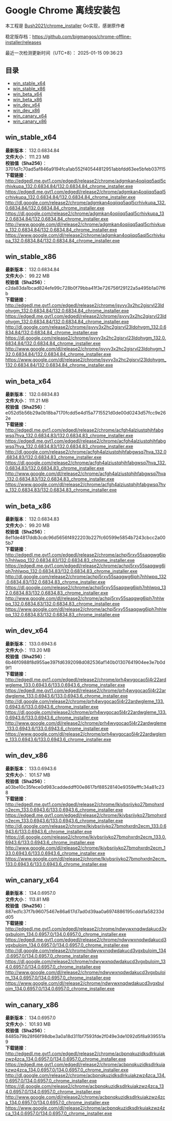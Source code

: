 # Google Chrome 离线安装包
本工程是 [Bush2021/chrome_installer](https://github.com/Bush2021/chrome_installer) Go实现，感谢原作者

稳定版存档：<https://github.com/bigmangos/chrome-offline-installer/releases>

最近一次检测更新时间（UTC+8）：
2025-01-15 09:36:23

## 目录
* [win_stable_x64](https://github.com/bigmangos/chrome-offline-installer?tab=readme-ov-file#win_stable_x64)
* [win_stable_x86](https://github.com/bigmangos/chrome-offline-installer?tab=readme-ov-file#win_stable_x86)
* [win_beta_x64](https://github.com/bigmangos/chrome-offline-installer?tab=readme-ov-file#win_beta_x64)
* [win_beta_x86](https://github.com/bigmangos/chrome-offline-installer?tab=readme-ov-file#win_beta_x86)
* [win_dev_x64](https://github.com/bigmangos/chrome-offline-installer?tab=readme-ov-file#win_dev_x64)
* [win_dev_x86](https://github.com/bigmangos/chrome-offline-installer?tab=readme-ov-file#win_dev_x86)
* [win_canary_x64](https://github.com/bigmangos/chrome-offline-installer?tab=readme-ov-file#win_canary_x64)
* [win_canary_x86](https://github.com/bigmangos/chrome-offline-installer?tab=readme-ov-file#win_canary_x86)

## win_stable_x64
**最新版本**： 132.0.6834.84  
**文件大小**： 111.23 MB  
**校验值（Sha256）**： 3701d7c70ad5af846a9194fca1ab552f40544812951abbfdd63ee5bfeb037f15  
**下载链接**：
http://edgedl.me.gvt1.com/edgedl/release2/chrome/adgmkan4oqiiqq5aql5crhivkupa_132.0.6834.84/132.0.6834.84_chrome_installer.exe
https://edgedl.me.gvt1.com/edgedl/release2/chrome/adgmkan4oqiiqq5aql5crhivkupa_132.0.6834.84/132.0.6834.84_chrome_installer.exe
http://dl.google.com/release2/chrome/adgmkan4oqiiqq5aql5crhivkupa_132.0.6834.84/132.0.6834.84_chrome_installer.exe
https://dl.google.com/release2/chrome/adgmkan4oqiiqq5aql5crhivkupa_132.0.6834.84/132.0.6834.84_chrome_installer.exe
http://www.google.com/dl/release2/chrome/adgmkan4oqiiqq5aql5crhivkupa_132.0.6834.84/132.0.6834.84_chrome_installer.exe
https://www.google.com/dl/release2/chrome/adgmkan4oqiiqq5aql5crhivkupa_132.0.6834.84/132.0.6834.84_chrome_installer.exe
## win_stable_x86
**最新版本**： 132.0.6834.84  
**文件大小**： 99.22 MB  
**校验值（Sha256）**： c2da83da1bcad824efe99c728b0f79bba41f3e726756f29122a5a495b1a07f6b  
**下载链接**：
http://edgedl.me.gvt1.com/edgedl/release2/chrome/jsyvy3x2hc2gisrvl23ldohvgm_132.0.6834.84/132.0.6834.84_chrome_installer.exe
https://edgedl.me.gvt1.com/edgedl/release2/chrome/jsyvy3x2hc2gisrvl23ldohvgm_132.0.6834.84/132.0.6834.84_chrome_installer.exe
http://dl.google.com/release2/chrome/jsyvy3x2hc2gisrvl23ldohvgm_132.0.6834.84/132.0.6834.84_chrome_installer.exe
https://dl.google.com/release2/chrome/jsyvy3x2hc2gisrvl23ldohvgm_132.0.6834.84/132.0.6834.84_chrome_installer.exe
http://www.google.com/dl/release2/chrome/jsyvy3x2hc2gisrvl23ldohvgm_132.0.6834.84/132.0.6834.84_chrome_installer.exe
https://www.google.com/dl/release2/chrome/jsyvy3x2hc2gisrvl23ldohvgm_132.0.6834.84/132.0.6834.84_chrome_installer.exe
## win_beta_x64
**最新版本**： 132.0.6834.83  
**文件大小**： 111.21 MB  
**校验值（Sha256）**： e052d5b56b29a0b18ba7170fcdd5e4d15a7715521d0de00d0243d57fcc9e262e  
**下载链接**：
http://edgedl.me.gvt1.com/edgedl/release2/chrome/acfgh4alziustqhjhfabgwsq7hva_132.0.6834.83/132.0.6834.83_chrome_installer.exe
https://edgedl.me.gvt1.com/edgedl/release2/chrome/acfgh4alziustqhjhfabgwsq7hva_132.0.6834.83/132.0.6834.83_chrome_installer.exe
http://dl.google.com/release2/chrome/acfgh4alziustqhjhfabgwsq7hva_132.0.6834.83/132.0.6834.83_chrome_installer.exe
https://dl.google.com/release2/chrome/acfgh4alziustqhjhfabgwsq7hva_132.0.6834.83/132.0.6834.83_chrome_installer.exe
http://www.google.com/dl/release2/chrome/acfgh4alziustqhjhfabgwsq7hva_132.0.6834.83/132.0.6834.83_chrome_installer.exe
https://www.google.com/dl/release2/chrome/acfgh4alziustqhjhfabgwsq7hva_132.0.6834.83/132.0.6834.83_chrome_installer.exe
## win_beta_x86
**最新版本**： 132.0.6834.83  
**文件大小**： 99.20 MB  
**校验值（Sha256）**： 8e11de4817ddb3cdc96d5656f4922203b227fc60599e5854b7243cbcc2a005b7  
**下载链接**：
http://edgedl.me.gvt1.com/edgedl/release2/chrome/achpj5rxy55saqgwg6iph7nhlwpq_132.0.6834.83/132.0.6834.83_chrome_installer.exe
https://edgedl.me.gvt1.com/edgedl/release2/chrome/achpj5rxy55saqgwg6iph7nhlwpq_132.0.6834.83/132.0.6834.83_chrome_installer.exe
http://dl.google.com/release2/chrome/achpj5rxy55saqgwg6iph7nhlwpq_132.0.6834.83/132.0.6834.83_chrome_installer.exe
https://dl.google.com/release2/chrome/achpj5rxy55saqgwg6iph7nhlwpq_132.0.6834.83/132.0.6834.83_chrome_installer.exe
http://www.google.com/dl/release2/chrome/achpj5rxy55saqgwg6iph7nhlwpq_132.0.6834.83/132.0.6834.83_chrome_installer.exe
https://www.google.com/dl/release2/chrome/achpj5rxy55saqgwg6iph7nhlwpq_132.0.6834.83/132.0.6834.83_chrome_installer.exe
## win_dev_x64
**最新版本**： 133.0.6943.6  
**文件大小**： 113.20 MB  
**校验值（Sha256）**： 6b46f0988f8d955ae397fd6392098d082536af140b01307641904ee3e7b0d9f1  
**下载链接**：
http://edgedl.me.gvt1.com/edgedl/release2/chrome/prh4wvgocao5l4r22ardwgleme_133.0.6943.6/133.0.6943.6_chrome_installer.exe
https://edgedl.me.gvt1.com/edgedl/release2/chrome/prh4wvgocao5l4r22ardwgleme_133.0.6943.6/133.0.6943.6_chrome_installer.exe
http://dl.google.com/release2/chrome/prh4wvgocao5l4r22ardwgleme_133.0.6943.6/133.0.6943.6_chrome_installer.exe
https://dl.google.com/release2/chrome/prh4wvgocao5l4r22ardwgleme_133.0.6943.6/133.0.6943.6_chrome_installer.exe
http://www.google.com/dl/release2/chrome/prh4wvgocao5l4r22ardwgleme_133.0.6943.6/133.0.6943.6_chrome_installer.exe
https://www.google.com/dl/release2/chrome/prh4wvgocao5l4r22ardwgleme_133.0.6943.6/133.0.6943.6_chrome_installer.exe
## win_dev_x86
**最新版本**： 133.0.6943.6  
**文件大小**： 101.57 MB  
**校验值（Sha256）**： a03be10c35fece0d983caddeddff00e8617bf88528140e9359efffc34a81c238  
**下载链接**：
http://edgedl.me.gvt1.com/edgedl/release2/chrome/lkiybsriiyko27bmohxrdn2ecm_133.0.6943.6/133.0.6943.6_chrome_installer.exe
https://edgedl.me.gvt1.com/edgedl/release2/chrome/lkiybsriiyko27bmohxrdn2ecm_133.0.6943.6/133.0.6943.6_chrome_installer.exe
http://dl.google.com/release2/chrome/lkiybsriiyko27bmohxrdn2ecm_133.0.6943.6/133.0.6943.6_chrome_installer.exe
https://dl.google.com/release2/chrome/lkiybsriiyko27bmohxrdn2ecm_133.0.6943.6/133.0.6943.6_chrome_installer.exe
http://www.google.com/dl/release2/chrome/lkiybsriiyko27bmohxrdn2ecm_133.0.6943.6/133.0.6943.6_chrome_installer.exe
https://www.google.com/dl/release2/chrome/lkiybsriiyko27bmohxrdn2ecm_133.0.6943.6/133.0.6943.6_chrome_installer.exe
## win_canary_x64
**最新版本**： 134.0.6957.0  
**文件大小**： 113.81 MB  
**校验值（Sha256）**： 887ed1c37f7b96075467e86a617d7ad0d39aa0a6974886195cddd1a58233dd05  
**下载链接**：
http://edgedl.me.gvt1.com/edgedl/release2/chrome/ndwywxnqdwdakucd3vgxbuloim_134.0.6957.0/134.0.6957.0_chrome_installer.exe
https://edgedl.me.gvt1.com/edgedl/release2/chrome/ndwywxnqdwdakucd3vgxbuloim_134.0.6957.0/134.0.6957.0_chrome_installer.exe
http://dl.google.com/release2/chrome/ndwywxnqdwdakucd3vgxbuloim_134.0.6957.0/134.0.6957.0_chrome_installer.exe
https://dl.google.com/release2/chrome/ndwywxnqdwdakucd3vgxbuloim_134.0.6957.0/134.0.6957.0_chrome_installer.exe
http://www.google.com/dl/release2/chrome/ndwywxnqdwdakucd3vgxbuloim_134.0.6957.0/134.0.6957.0_chrome_installer.exe
https://www.google.com/dl/release2/chrome/ndwywxnqdwdakucd3vgxbuloim_134.0.6957.0/134.0.6957.0_chrome_installer.exe
## win_canary_x86
**最新版本**： 134.0.6957.0  
**文件大小**： 101.93 MB  
**校验值（Sha256）**： 8485b79b28f66f98dbe3a0a18d311bf7593fde2f049e3de1092d5f8a939551a9  
**下载链接**：
http://edgedl.me.gvt1.com/edgedl/release2/chrome/acbpnqkuzidksdlrkuiakzwz4zca_134.0.6957.0/134.0.6957.0_chrome_installer.exe
https://edgedl.me.gvt1.com/edgedl/release2/chrome/acbpnqkuzidksdlrkuiakzwz4zca_134.0.6957.0/134.0.6957.0_chrome_installer.exe
http://dl.google.com/release2/chrome/acbpnqkuzidksdlrkuiakzwz4zca_134.0.6957.0/134.0.6957.0_chrome_installer.exe
https://dl.google.com/release2/chrome/acbpnqkuzidksdlrkuiakzwz4zca_134.0.6957.0/134.0.6957.0_chrome_installer.exe
http://www.google.com/dl/release2/chrome/acbpnqkuzidksdlrkuiakzwz4zca_134.0.6957.0/134.0.6957.0_chrome_installer.exe
https://www.google.com/dl/release2/chrome/acbpnqkuzidksdlrkuiakzwz4zca_134.0.6957.0/134.0.6957.0_chrome_installer.exe
